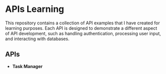 # APIs Learning

This repository contains a collection of API examples that I have created for learning purposes. Each API is designed to demonstrate a different aspect of API development, such as handling authentication, processing user input, and interacting with databases.

## APIs

 - <b>Task Manager</b>